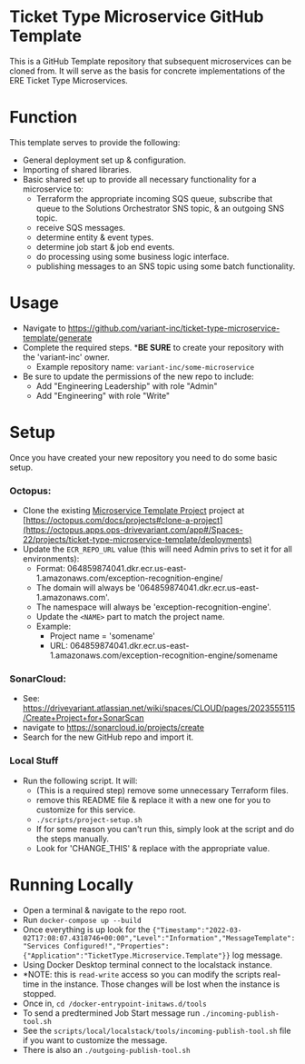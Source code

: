 # Ticket Type Microservice GitHub Template
This is a GitHub Template repository that subsequent microservices can be cloned from.
It will serve as the basis for concrete implementations of the ERE Ticket Type Microservices.

# Function
This template serves to provide the following:
- General deployment set up & configuration.
- Importing of shared libraries.
- Basic shared set up to provide all necessary functionality for a microservice to:
  - Terraform the appropriate incoming SQS queue, subscribe that queue to the Solutions Orchestrator SNS topic, & an outgoing SNS topic.
  - receive SQS messages.
  - determine entity & event types.
  - determine job start & job end events.
  - do processing using some business logic interface.
  - publishing messages to an SNS topic using some batch functionality.

# Usage
- Navigate to https://github.com/variant-inc/ticket-type-microservice-template/generate
- Complete the required steps. ***BE SURE** to create your repository with the 'variant-inc' owner.
  - Example repository name: `variant-inc/some-microservice`
- Be sure to update the permissions of the new repo to include:
  - Add "Engineering Leadership" with role "Admin"
  - Add "Engineering" with role "Write"

# Setup
Once you have created your new repository you need to do some basic setup.

### Octopus:
- Clone the existing [Microservice Template Project](https://octopus.apps.ops-drivevariant.com/app#/Spaces-22/projects/ticket-type-microservice-template) project at [https://octopus.com/docs/projects#clone-a-project](https://octopus.apps.ops-drivevariant.com/app#/Spaces-22/projects/ticket-type-microservice-template/deployments)
- Update the `ECR_REPO_URL` value (this will need Admin privs to set it for all environments):
  - Format: 064859874041.dkr.ecr.us-east-1.amazonaws.com/exception-recognition-engine/<NAME>
  - The domain will always be '064859874041.dkr.ecr.us-east-1.amazonaws.com'.
  - The namespace will always be 'exception-recognition-engine'.
  - Update the `<NAME>` part to match the project name.
  - Example:
    - Project name = 'somename'
    - URL: 064859874041.dkr.ecr.us-east-1.amazonaws.com/exception-recognition-engine/somename
### SonarCloud:
- See: https://drivevariant.atlassian.net/wiki/spaces/CLOUD/pages/2023555115/Create+Project+for+SonarScan
- navigate to https://sonarcloud.io/projects/create
- Search for the new GitHub repo and import it.
### Local Stuff
- Run the following script. It will:
  - (This is a required step) remove some unnecessary Terraform files.
  - remove this README file & replace it with a new one for you to customize for this service.
  - `./scripts/project-setup.sh`
  - If for some reason you can't run this, simply look at the script and do the steps manually.
  - Look for 'CHANGE_THIS' & replace with the appropriate value.

# Running Locally
- Open a terminal & navigate to the repo root.
- Run `docker-compose up --build`
- Once everything is up look for the `{"Timestamp":"2022-03-02T17:08:07.4318746+00:00","Level":"Information","MessageTemplate":"Services Configured!","Properties":{"Application":"TicketType.Microservice.Template"}}` log message.
- Using Docker Desktop terminal connect to the localstack instance.
- *NOTE: this is `read-write` access so you can modify the scripts real-time in the instance. Those changes will be lost when the instance is stopped.
- Once in, `cd /docker-entrypoint-initaws.d/tools`
- To send a predtermined Job Start message run `./incoming-publish-tool.sh`
- See the `scripts/local/localstack/tools/incoming-publish-tool.sh` file if you want to customize the message.
- There is also an `./outgoing-publish-tool.sh`
